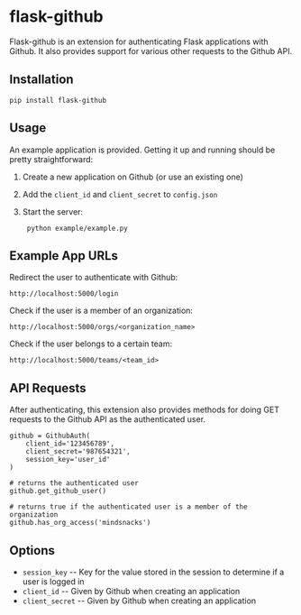 flask-github
============

Flask-github is an extension for authenticating Flask applications with Github. It also provides support for various other requests to the Github API.

Installation
------------

	pip install flask-github

Usage
-------

An example application is provided. Getting it up and running should be pretty straightforward:

1. Create a new application on Github (or use an existing one)
2. Add the `client_id` and `client_secret` to `config.json`
3. Start the server:

		python example/example.py

Example App URLs
----------------

Redirect the user to authenticate with Github:

	http://localhost:5000/login

Check if the user is a member of an organization:

	http://localhost:5000/orgs/<organization_name>

Check if the user belongs to a certain team:

	http://localhost:5000/teams/<team_id>

API Requests
------------

After authenticating, this extension also provides methods for doing GET requests to the Github API as the authenticated user.

	github = GithubAuth(
    	client_id='123456789',
    	client_secret='987654321',
    	session_key='user_id'
	)

	# returns the authenticated user
	github.get_github_user()
	
	# returns true if the authenticated user is a member of the organization
	github.has_org_access('mindsnacks')

Options
-------

* `session_key` -- Key for the value stored in the session to determine if a user is logged in
* `client_id` -- Given by Github when creating an application
* `client_secret` -- Given by Github when creating an application
